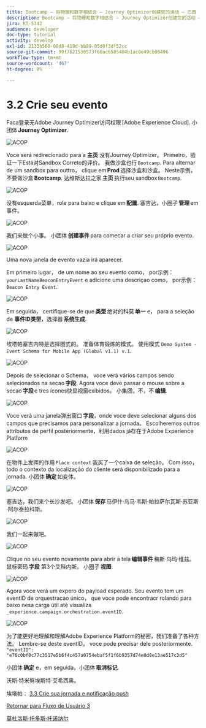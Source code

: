```yaml
---
title: Bootcamp — 将物理和数字相结合 — Journey Optimizer创建您的活动 — 巴西
description: Bootcamp — 将物理和数字相结合 — Journey Optimizer创建您的活动 — 巴西
jira: KT-5342
audience: developer
doc-type: tutorial
activity: develop
exl-id: 2133b560-09d8-419d-bb99-05d0f3df52cc
source-git-commit: 90f7621536573f60ac6585404b1ac0e49cb08496
workflow-type: tm+mt
source-wordcount: '467'
ht-degree: 0%

---
```


# 3.2 Crie seu evento

Faca登录无Adobe Journey Optimizer访问权限 [Adobe Experience Cloud]. 小团体 **Journey Optimizer**.

![ACOP](./images/acophome.png)

Voce será redirecionado para a **主页** 没有Journey Optimizer。 Primeiro，验证一下Está对Sandbox Correto的评价。 我做沙盒也行 `Bootcamp`. Para alternar de um sandbox para outtro， clique em **Prod** 选择沙盒和沙盒。 Neste示例，不要做沙盒 **Bootcamp**. 达维斯达拉之家 **主页** 执行seu sandbox `Bootcamp`.

![ACOP](./images/acoptriglp.png)

没有esquerda菜单，role para baixo e clique em **配置**. 塞吉达，小圈子 **管理** em事件。

![ACOP](./images/acopmenu.png)

我们来做个小事。 小团体 **创建事件** para comecar a criar seu próprio evento.

![ACOP](./images/emptyevent.png)

Uma nova janela de evento vazia irá aparecer.

Em primeiro lugar， de um nome ao seu evento como， por示例： `yourLastNameBeaconEntryEvent` e adicione uma descriçao como， por示例： `Beacon Entry Event`.

![ACOP](./images/eventdescription.png)

Em seguida， certifique-se de que **类型** 绝对的科莫 **单一** e， para a seleção de **事件ID类型**，选择器 **系统生成**.

![ACOP](./images/eventidtype.png)

埃塔帕塞吉内特是选择图式的。 准备体育锻炼的模式。 使用模式 `Demo System - Event Schema for Mobile App (Global v1.1) v.1`.

![ACOP](./images/eventschema.png)

Depois de selecionar o Schema， voce verá vários campos sendo selecionados na secao **字段**. Agora voce deve passar o mouse sobre a secao **字段** e tres ícones快显视窗exibidos。 小集团，不，不 **编辑**.

![ACOP](./images/eventpayload.png)

Voce verá uma janela弹出窗口 **字段**，onde voce deve selecionar alguns dos campos que precisamos para personalizar a jornada。 Escolheremos outros attributos de perfil posteriormente，利用dados já存在于Adobe Experience Platform

![ACOP](./images/eventfields.png)

在物件上发挥的作用 `Place context` 我买了一个caixa de seleção。 Com isso， todo o contexto da localização do cliente será disponibilizado para a jornada. 小团体 **确定** 如变体。

![ACOP](./images/eventpayloadbr.png)

塞吉达，我们来个长沙发吧。 小团体 **保存** 马伊什·乌马·韦斯·帕拉萨尔瓦斯·苏亚斯·阿尔泰拉科斯。

![ACOP](./images/eventsave.png)

我们一起来做吧。

![ACOP](./images/eventdone.png)

Clique no seu evento novamente para abrir a tela **编辑事件** 梅斯·乌玛·维兹。 鼠标密码 **字段** 第3个艾科内斯。 小圈子 **视图**.

![ACOP](./images/viewevent.png)

Agora voce verá um expero do payload esperado.
Seu evento tem um eventID de orquestracao único， que voce pode encontracr rolando para baixo nesa carga útil até visualiza `_experience.campaign.orchestration.eventID`.

![ACOP](./images/payloadeventID.png)

为了能更好地理解和理解Adobe Experience Platform的秘密，我们准备了各种方法。 Lembre-se deste eventID， voce pode precisar dele posteriormente.
`"eventID": "e76c0bf0c77c3517e5b6f4c457a0754ebaf5f1f6b9357d74e0d8e13ae517c3d5"`

小团体 **确定** e，em seguida，小团体 **取消标记**.

沃斯·特米努埃斯特·艾希西奥。

埃塔帕： [3.3 Crie sua jornada e notificação push](./ex3.md)

[Retornar para Fluxo de Usuário 3](./uc3.md)

[莫杜洛斯·托多斯·托诺纳尔](../../overview.md)

